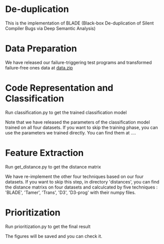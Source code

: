 # De-duplication
This is the implementation of BLADE (Black-box De-duplication of Silent Compiler Bugs via Deep Semantic Analysis)
# Data Preparation
We have released our failure-triggering test programs and transformed failure-free ones data at [data.zip](https://drive.google.com/file/d/1bkSBTMpuV5_5wdpzJshcHKvOjSsKsLjw/view?usp=drive_link) 
# Code Representation and Classification
Run classification.py to get the trained classification model

Note that we have released the parameters of the classification model trained on all four datasets. If you want to skip the training phase, you can use the parameters we trained directly. You can find them at ....
# Feature Extraction
Run get_distance.py to get the distance matrix

We have re-implement the other four techniques based on our four datasets. If you want to skip this step, in directory 'distances', you can find the distance matrixs on four datasets and calculcated by five techniques : 'BLADE', 'Tamer', 'Trans', 'D3', 'D3-prog' with their numpy files.


# Prioritization
Run prioritization.py to get the final result

The figures will be saved and you can check it.
